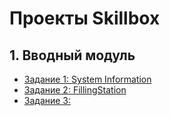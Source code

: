 # Проекты Skillbox

## 1. Вводный модуль
* [Задание 1: System Information](https://github.com/v-mgrgt/Skillbox/tree/main/introductoryModule/homework_1)
* [Задание 2: FillingStation](https://github.com/v-mgrgt/Skillbox/tree/main/introductoryModule/homework_2)
* [Задание 3: ](https://github.com/v-mgrgt/Skillbox/tree/main/introductoryModule/homework_3)
